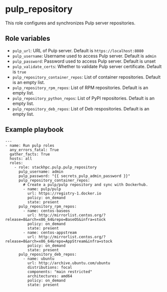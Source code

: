pulp_repository
=======

This role configures and synchronizes Pulp server repositories.

Role variables
--------------

* `pulp_url`: URL of Pulp server. Default is `https://localhost:8080`
* `pulp_username`: Username used to access Pulp server. Default is `admin`
* `pulp_password`: Password used to access Pulp server. Default is unset
* `pulp_validate_certs`: Whether to validate Pulp server certificate. Default is `true`
* `pulp_repository_container_repos`: List of container repositories. Default is an empty list.
* `pulp_repository_rpm_repos`: List of RPM repositories. Default is an empty list.
* `pulp_repository_python_repos`: List of PyPI repositories. Default is an empty list.
* `pulp_repository_deb_repos`: List of Deb respositories. Default is an empty list.

Example playbook
----------------

```
---
- name: Run pulp roles
  any_errors_fatal: True
  gather_facts: True
  hosts: all
  roles:
    - role: stackhpc.pulp.pulp_repository
      pulp_username: admin
      pulp_password: "{{ secrets_pulp_admin_password }}"
      pulp_repository_container_repos:
        # Create a pulp/pulp repository and sync with Dockerhub.
        - name: pulp/pulp
          url: https://registry-1.docker.io
          policy: on_demand
          state: present
      pulp_repository_rpm_repos:
        - name: centos-baseos
          url: http://mirrorlist.centos.org/?release=8&arch=x86_64&repo=BaseOS&infra=stock
          policy: on_demand
          state: present
        - name: centos-appstream
          url: http://mirrorlist.centos.org/?release=8&arch=x86_64&repo=AppStream&infra=stock
          policy: on_demand
          state: present
      pulp_repository_deb_repos:
        - name: ubuntu
          url: http://archive.ubuntu.com/ubuntu
          distributions: focal
          components: "main restricted"
          architectures: amd64
          policy: on_demand
          state: present
```
